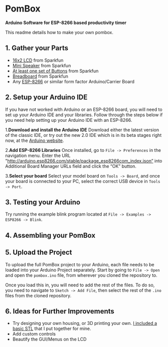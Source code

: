 # PomBox
**Arduino Software for ESP-8266 based productivity timer**

This readme details how to make your own pombox.

## 1. Gather your Parts

 - [16x2 LCD](https://www.sparkfun.com/products/16397) from Sparkfun
 - [Mini Speaker](https://www.sparkfun.com/products/7950) from Sparkfun
 - [At least one set of Buttons](https://www.sparkfun.com/products/15326) from Sparkfun
 - [Breadboard](https://www.sparkfun.com/products/12615) from Sparkfun
 - Any [ESP-8266](https://www.amazon.com/HiLetgo-Internet-Development-Wireless-Micropython/dp/B010O1G1ES) or similar form factor Arduino/Carrier Board

## 2. Setup your Arduino IDE
 If you have not worked with Arduino or an ESP-8266 board, you will need to set up your Arduino IDE and your libraries.
 Follow through the steps below if you need help setting up your Arduino IDE with an ESP-8266.

1.**Download and install the Arduino IDE**
Download either the latest version of the classic IDE, or try out the new 2.0 IDE which is in its beta stages right now, at the [Arduino website](https://www.arduino.cc/en/software).

2.**Add ESP-8266 Libraries**
Once installed, go to `File -> Preferences` in the navigation menu. Enter the URL "http://arduino.esp8266.com/stable/package_esp8266com_index.json” into Additional Board Manager URLs field and click the “OK” button.

3.**Select your board**
Select your model board on `Tools -> Board`, and once your board is connected to your PC, select the correct USB device in `Tools -> Port`.

## 3. Testing your Arduino
Try running the example blink program located at `File -> Examples -> ESP8266 -> Blink`.

## 4. Assembling your PomBox

## 5. Upload the Project
To upload the full PomBox project to your Arduino, each file needs to be loaded into your Arduino Project separately.
Start by going to `File -> Open` and open the `pombox.ino` file, from wherever you cloned the repository to.

Once you load this in, you will need to add the rest of the files. To do so, you need to navigate to `Sketch -> Add File`, then select the rest of the `.ino` files from the cloned repository.

## 6. Ideas for Further Improvements
 - Try designing your own housing, or 3D printing your own. [I included a basic STL](https://github.com/CameronTrumpy/PomBox/model) that I put together for mine.
 - Add custom controls
 - Beautify the GUI/Menus on the LCD
